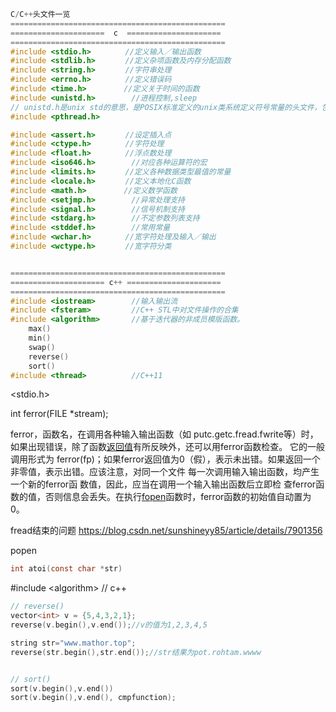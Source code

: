 ```c
C/C++头文件一览
================================================
=====================  c  =====================
================================================
#include <stdio.h>　　　　 //定义输入／输出函数
#include <stdlib.h>　　　　//定义杂项函数及内存分配函数
#include <string.h>　　　　//字符串处理
#include <errno.h>　　　　 //定义错误码
#include <time.h>　　　　　//定义关于时间的函数
#include <unistd.h>        //进程控制,sleep
// unistd.h是unix std的意思，是POSIX标准定义的unix类系统定义符号常量的头文件，包含了许多UNIX系统服务的函数原型，例如read函数、write函数和getpid函数。
#include <pthread.h>

#include <assert.h>　　　　//设定插入点
#include <ctype.h>　　　　 //字符处理
#include <float.h>　　　　 //浮点数处理
#include <iso646.h>        //对应各种运算符的宏
#include <limits.h>　　　　//定义各种数据类型最值的常量
#include <locale.h>　　　　//定义本地化C函数
#include <math.h>　　　　　//定义数学函数
#include <setjmp.h>        //异常处理支持
#include <signal.h>        //信号机制支持
#include <stdarg.h>        //不定参数列表支持
#include <stddef.h>        //常用常量
#include <wchar.h>　　　　 //宽字符处理及输入／输出
#include <wctype.h>　　　　//宽字符分类


================================================
===================== c++ =====================
================================================
#include <iostream>        //输入输出流
#include <fsteram>         //C++ STL中对文件操作的合集
#include <algorithm>       //基于迭代器的非成员模版函数。
    max()
    min()
    swap()
    reverse()
    sort()
#include <thread>          //C++11

```

\<stdio.h\>

int ferror(FILE \*stream);

ferror，函数名，在调用各种输入输出函数（如 putc.getc.fread.fwrite等）时，如果出现错误，除了函数[返回值](https://baike.baidu.com/item/%E8%BF%94%E5%9B%9E%E5%80%BC/9629649)有所反映外，还可以用ferror函数检查。 它的一般调用形式为 ferror(fp)；如果ferror返回值为0（假），表示未出错。如果返回一个非零值，表示出错。应该注意，对同一个文件 每一次调用输入输出函数，均产生一个新的ferror函 数值，因此，应当在调用一个输入输出函数后立即检 查ferror函数的值，否则信息会丢失。在执行[fopen](https://baike.baidu.com/item/fopen/10942321)函数时，ferror函数的初始值自动置为0。

fread结束的问题 <https://blog.csdn.net/sunshineyy85/article/details/7901356>

popen

```c
int atoi(const char *str)
```

\#include \<algorithm\> // c++

```c
// reverse()
vector<int> v = {5,4,3,2,1};
reverse(v.begin(),v.end());//v的值为1,2,3,4,5

string str="www.mathor.top";
reverse(str.begin(),str.end());//str结果为pot.rohtam.wwww


// sort()
sort(v.begin(),v.end())
sort(v.begin(),v.end(), cmpfunction);
```